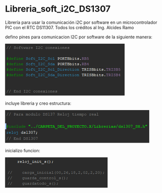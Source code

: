 # Libreria_soft_i2C_DS1307
Librería para usar la comunicación i2C por software en un microcontrolador PIC con el RTC DS11307. Todos los créditos al Ing. Alcides Ramo

defino pines para comunicacion I2C por software de la siguiente manera:

![ScreenShot](https://github.com/idem9203/Libreria_soft_i2C_DS1307/blob/master/conexiones_I2C.png)

incluye libreria y creo estructura:

![ScreenShot](https://github.com/idem9203/Libreria_soft_i2C_DS1307/blob/master/llamado_libreria.png)

inicializo funcion:

![ScreenShot](https://github.com/idem9203/Libreria_soft_i2C_DS1307/blob/master/inicializacion_libreria_config_inicial.png)
